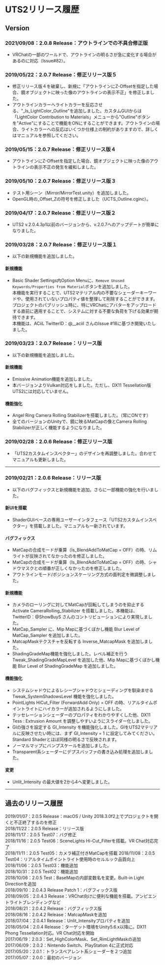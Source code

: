 ﻿# UTS2リリース履歴
## Version
### 2021/09/08：2.0.8 Release：アウトラインでの不具合修正版    
* VRChatの一部のワールドで、アウトラインの明るさが急に変化する場合があるのに対応（Issue#82）。  

### 2019/05/22：2.0.7 Release：修正リリース版５  
* 修正リリース版４を破棄し、新規に「アウトラインにZ-Offsetを指定した場合、鏡オブジェクトに映った像のアウトラインの表示不正」を修正しました。  
* アウトラインカラーへライトカラーを反応させる、"_Is_LightColor_Outline"を追加しました。カスタムGUIからは「LightColor Contribution to Materials」メニューから"Outline"ボタンを"Active"にすることで機能をONにすることができます。アウトラインの場合、ライトカラーへの反応はいくつか仕様上の制約がありますので、詳しくはマニュアルを参照してください。  

### 2019/05/15：2.0.7 Release：修正リリース版４  
* アウトラインにZ-Offsetを指定した場合、鏡オブジェクトに映った像のアウトラインの表示不正の発生を緩和しました。  

### 2019/05/10：2.0.7 Release：修正リリース版３  
* テスト用シーン（Mirror/MirrorTest.unity）を追加しました。  
* OpenGL時の_Offset_Zの符号を修正しました（UCTS_Outline.cginc）。  

### 2019/04/17：2.0.7 Release：修正リリース版２  
* UTS2 v.2.0.4.3p1以前のバージョンから、v.2.0.7へのアップデートが簡単になりました。  

### 2019/03/28：2.0.7 Release：修正リリース版１  
* 以下の新規機能を追加しました。  

#### 新規機能
* Basic Shader Settings内Option Menuに、`Remove Unused Keywords/Properties from Material`ボタンを追加しました。  
本機能を実行することで、UTS2マテリアル内の不要なシェーダーキーワードや、使用されていないプロパティ値を整理して削除することができます。  
プロジェクトのパブリッシュ時に、特にVRChatにアバターをアップロードする直前に適用することで、システムに対する不要な負荷を下げる効果が期待できます。  
本機能は、ACiiL TwitterID：@__aciil さんのIssue #18に基づき開発いたしました。  


### 2019/03/23：2.0.7 Release：リリース版  
* 以下の新規機能を追加しました。  

#### 新規機能
* Emissive Animation機能を追加しました。  
* 本バージョンよりVulkan対応をしました。ただし、DX11 Tessellation版UTS2には対応していません。  

#### 機能強化
* Angel Ring Camera Rolling Stabilizerを搭載しました。（常にONです）  
* 全てのバージョンのUnityで、鏡に映るMatCapの像とCamera Rolling Stabilizerが正しく機能するようになりました。  

### 2019/02/28：2.0.6 Release：修正リリース版  
* 「UTS2カスタムインスペクター」のデザインを再調整しました。合わせてマニュアルも更新しました。  

---
### 2019/02/21：2.0.6 Release：リリース版  
* 以下のバグフィックスと新規機能を追加。さらに一部機能の強化を行いました。  

#### 新UIを搭載  
* ShaderGUIベースの専用ユーザーインタフェース「UTS2カスタムインスペクター」を搭載しました。マニュアルも一新されています。  

#### バグフィックス  
* MatCapの合成モードが乗算（Is_BlendAddToMatCap = OFF）の時、リムライトが反映されてなかったのを修正しました。  
* MatCapの合成モードが乗算（Is_BlendAddToMatCap = OFF）の時、シャドウマスクとの順番が正しくなかったのを修正しました。  
* アウトラインモード/ポジションスケーリング方式の面判定を微調整しました。  

#### 新規機能  
* カメラのローリングに対してMatCapが回転してしまうのを抑止する Activate CameraRolling_Stabilizer を搭載しました。本機能は、TwitterID：@ShowBuyS さんのコントリビューションにより実現しました。  
* MatCap_Sampler に、Mip Mapに基づくぼかし機能 Blur Level of MatCap_Sampler を追加しました。  
* MatcapMaskテクスチャを反転する Inverse_MatcapMask を追加しました。  
* ShadingGradeMap機能を強化しました。レベル補正を行う Tweak_ShadingGradeMapLevel を追加した他、Mip Mapに基づくぼかし機能 Blur Level of ShadingGradeMap を追加しました。  

#### 機能強化  
* システムシャドウによるレシーブシャドウとシェーディングを馴染ませる Tweak_SystemShadowsLevel 機能を強化しました。  
* PointLights HiCut_Filter (ForwardAdd Only) = OFF の時、リアルタイムポイントライトにハイカラーが追加されるようにしました。  
* テッセレーションシェーダーのプロパティをわかりやすくした他、DX11 Tess : Extrusion Amount を調整しやすいようにスライダー化しました。  
* GIの強さを設定する GI_Intensity を機能強化しました。GIをUTS2マテリアルに反映させたい時には、まず GI_Intensity = 1 に設定してみてください。Standard Shaderとほぼ同様の明るさで反映されます。  
* ノーマルマップにバンプスケールを追加しました。  
* Transparent系シェーダーにデプスバッファの書き込み処理を追加しました。  

#### 変更  
* Unlit_Intensity の最大値を2から4へ変更しました。  

---
## 過去のリリース履歴
2019/01/07：2.0.5 Release：macOS / Unity 2018.3.0f2上でプロジェクトを開くと不正終了するのを修正  
2018/11/22：2.0.5 Release：リリース版  
2018/11/17：2.0.5 Test07：バグ修正  
2018/11/16：2.0.5 Test06：SceneLights Hi-Cut_Filterを搭載。VR Chat対応完了  
2018/11/11：2.0.5 Test05：カメラ補正付きMatCapを搭載 
2018/11/08：2.0.5 Test04：リアルタイムポイントライト使用時のセルルック品質向上
2018/11/06：2.0.5 Test03：機能追加  
2018/10/31：2.0.5 Test02：機能追加  
2018/10/06：2.0.5 Test：BaseMapの内部変数名を変更。Built-in Light Directionを追加  
2018/09/10：2.0.4.3 Release Patch 1：バグフィックス版  
2018/09/05：2.0.4.3 Release：VRChat向けに便利な機能を搭載。アンビエントライトブレンディングなど  
2018/08/21：2.0.4.2 Release：バグフィックス版  
2018/08/16：2.0.4.2 Release：MatcapMaskを追加  
2018/07/04：2.0.4.1 Release：Unlit_Intensityプロパティを追加  
2018/05/04：2.0.4 Release：ターゲット環境をUnity5.6.x以降に。DX11 Phong Tessellation対応。VR Chat対応を開始  
2017/06/19：2.0.3：Set_HighColorMask、Set_RimLightMaskの追加  
2017/06/09：2.0.2：Nintendo Switch、PlayStation 4に正式対応  
2017/05/20：2.0.1：トランスペアレント系シェーダーを２つ追加  
2017/05/07：2.0.0：最初のバージョン  

